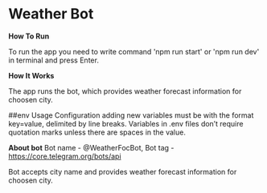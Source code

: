 # Weather Bot

**How To Run**

To run the app you need to write command 'npm run start' or 'npm run dev' in terminal and press Enter.

**How It Works**

The app runs the bot, which provides weather forecast information for choosen city.

##env Usage Configuration
adding new variables must be with the format key=value, delimited by line breaks. Variables in .env files don’t require quotation marks unless there are spaces in the value.

**About bot**
Bot name - @WeatherFocBot,
Bot tag - https://core.telegram.org/bots/api

Bot accepts city name and provides weather forecast information for choosen city.
